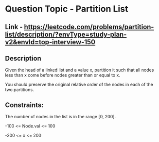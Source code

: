 # Question Topic - Partition List


## Link - https://leetcode.com/problems/partition-list/description/?envType=study-plan-v2&envId=top-interview-150


## Description

Given the head of a linked list and a value x, partition it such that all nodes less than x come before nodes greater than or equal to x.

You should preserve the original relative order of the nodes in each of the two partitions.

## Constraints:

The number of nodes in the list is in the range [0, 200].

-100 <= Node.val <= 100

-200 <= x <= 200
